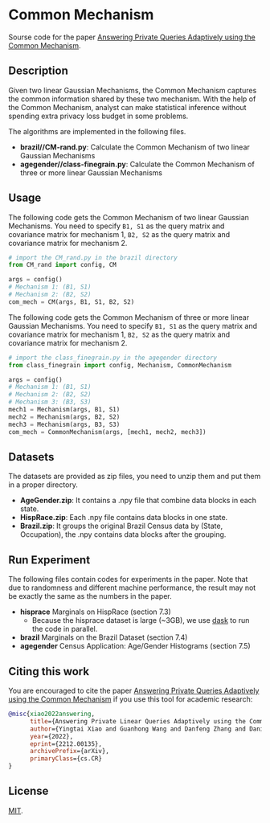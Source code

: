 # Common Mechanism 

Sourse code for the paper  [Answering Private Queries Adaptively using the Common Mechanism](https://arxiv.org/abs/2212.00135).

## Description

Given two linear Gaussian Mechanisms, the Common Mechanism captures the common information shared by these two mechanism. With the help of the Common Mechanism, analyst can make statistical inference without spending extra privacy loss budget in some problems.

The algorithms are implemented in the following files. 

-  **brazil//CM-rand.py**:  Calculate the Common Mechanism of two linear Gaussian Mechanisms
-  **agegender//class-finegrain.py**: Calculate the Common Mechanism of three or more linear Gaussian Mechanisms



## Usage

The following code gets the Common Mechanism of two linear Gaussian Mechanisms. You need to specify `B1, S1` as the query matrix and covariance matrix for mechanism 1, `B2, S2` as the query matrix and covariance matrix for mechanism 2.

```python
# import the CM_rand.py in the brazil directory 
from CM_rand import config, CM

args = config()
# Mechanism 1: (B1, S1)
# Mechanism 2: (B2, S2)
com_mech = CM(args, B1, S1, B2, S2)
```

The following code gets the Common Mechanism of three or more linear Gaussian Mechanisms. You need to specify `B1, S1` as the query matrix and covariance matrix for mechanism 1, `B2, S2` as the query matrix and covariance matrix for mechanism 2.

```python
# import the class_finegrain.py in the agegender directory 
from class_finegrain import config, Mechanism, CommonMechanism

args = config()
# Mechanism 1: (B1, S1)
# Mechanism 2: (B2, S2)
# Mechanism 3: (B3, S3)
mech1 = Mechanism(args, B1, S1)
mech2 = Mechanism(args, B2, S2)
mech3 = Mechanism(args, B3, S3)
com_mech = CommonMechanism(args, [mech1, mech2, mech3])
```


## Datasets
The datasets are provided as zip files, you need to unzip them and put them in a proper directory.
- **AgeGender.zip**: It contains a .npy file that combine data blocks in each state.
- **HispRace.zip**: Each .npy file contains data blocks in one state. 
- **Brazil.zip**: It groups the original Brazil Census data by (State, Occupation), the .npy contains data blocks after the grouping.


## Run Experiment

The following files contain codes for experiments in the paper. Note that due to randomness and different machine performance, the result may not be exactly the same as the numbers in the paper. 
- **hisprace** Marginals on HispRace (section 7.3)
  - Because the hisprace dataset is large (~3GB), we use [dask](https://www.dask.org/) to run the code in parallel.
- **brazil** Marginals on the Brazil Dataset (section 7.4)
- **agegender** Census Application: Age/Gender Histograms (section 7.5)



## Citing this work

You are encouraged to cite the paper [Answering Private Queries Adaptively using the Common Mechanism](https://arxiv.org/abs/2212.00135) if you use this tool for academic research:

```bibtex
@misc{xiao2022answering,
      title={Answering Private Linear Queries Adaptively using the Common Mechanism}, 
      author={Yingtai Xiao and Guanhong Wang and Danfeng Zhang and Daniel Kifer},
      year={2022},
      eprint={2212.00135},
      archivePrefix={arXiv},
      primaryClass={cs.CR}
}
```



## License

[MIT](https://github.com/cmla-psu/commonmech/blob/main/LICENSE).
